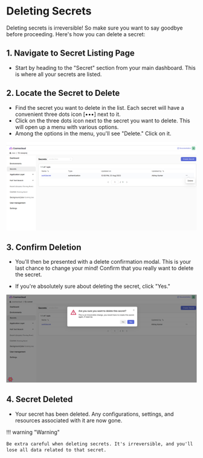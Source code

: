 # Deleting Secrets

Deleting secrets is irreversible! So make sure you want to say goodbye before proceeding. Here's how you can delete a secret:

## 1. Navigate to Secret Listing Page

- Start by heading to the "Secret" section from your main dashboard. This is where all your secrets are listed.

## 2. Locate the Secret to Delete

- Find the secret you want to delete in the list. Each secret will have a convenient three dots icon [•••] next to it.
- Click on the three dots icon next to the secret you want to delete. This will open up a menu with various options.
- Among the options in the menu, you'll see "Delete." Click on it.
 
 ![delete icon](/assets/secrets/threeDots.png)

## 3. Confirm Deletion

- You'll then be presented with a delete confirmation modal. This is your last chance to change your mind! Confirm that you really want to delete the secret.

- If you're absolutely sure about deleting the secret, click "Yes."
  
 ![delete modal](/assets/secrets/deleteSecretModal.png)

## 4. Secret Deleted

- Your secret has been deleted. Any configurations, settings, and resources associated with it are now gone.

!!! warning "Warning"

    Be extra careful when deleting secrets. It's irreversible, and you'll lose all data related to that secret.
